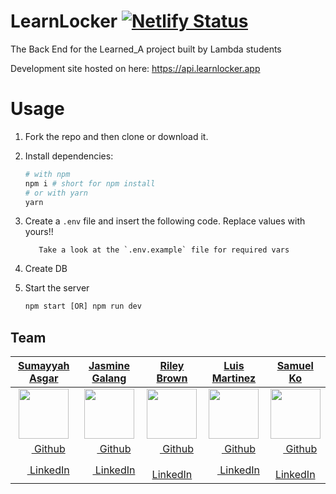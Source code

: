 # LearnLocker [![Netlify Status](https://api.netlify.com/api/v1/badges/7d863733-ed9f-4379-97a1-749fb22d6723/deploy-status)](https://app.netlify.com/sites/learnedadev/deploys)

The Back End for the Learned_A project built by Lambda students

Development site hosted on here: https://api.learnlocker.app

# Usage

1. Fork the repo and then clone or download it.

2. Install dependencies:

   ```bash
   # with npm
   npm i # short for npm install
   # or with yarn
   yarn
   ```

3. Create a `.env` file and insert the following code. Replace values with yours!!

   ```
      Take a look at the `.env.example` file for required vars
   ```

4. Create DB

5. Start the server
   ```javascript
   npm start [OR] npm run dev
   ```

## Team

|                                            [**Sumayyah Asgar**](https://github.com/sumi419)                                            |                                         [**Jasmine Galang**](https://github.com/jsmnglng)                                         |                                           [**Riley Brown**](https://github.com/Riley-Brown)                                            |                                              [**Luis Martinez**](https://github.com/luiscmartinez)                                               |                                           [**Samuel Ko**](https://github.com/samsisle)                                            |
| :------------------------------------------------------------------------------------------------------------------------------------: | :-------------------------------------------------------------------------------------------------------------------------------: | :------------------------------------------------------------------------------------------------------------------------------------: | :----------------------------------------------------------------------------------------------------------------------------------------------: | :-------------------------------------------------------------------------------------------------------------------------------: |
|              [<img src="https://avatars1.githubusercontent.com/u/26584764?s=80" width="80">](https://github.com/sumi419)               |           [<img src="https://avatars3.githubusercontent.com/u/18733264?s=80" width="80">](https://github.com/jsmnglng)            |            [<img src="https://avatars2.githubusercontent.com/u/38029101?s=80" width="80">](https://github.com/Riley-Brown)             |                [<img src="https://avatars3.githubusercontent.com/u/36746854?s=80" width="80">](https://github.com/luiscmartinez)                 |           [<img src="https://avatars3.githubusercontent.com/u/28912696?s=80" width="80">](https://github.com/samsisle)            |
|                       [<img src="https://github.com/favicon.ico" width="15"> Github](https://github.com/sumi419)                       |                    [<img src="https://github.com/favicon.ico" width="15"> Github](https://github.com/jsmnglng)                    |                     [<img src="https://github.com/favicon.ico" width="15"> Github](https://github.com/Riley-Brown)                     |                         [<img src="https://github.com/favicon.ico" width="15"> Github](https://github.com/luiscmartinez)                         |                    [<img src="https://github.com/favicon.ico" width="15"> Github](https://github.com/samsisle)                    |
| [ <img src="https://static.licdn.com/sc/h/al2o9zrvru7aqj8e1x2rzsrca" width="15"> LinkedIn](https://www.linkedin.com/in/sumayyahasgar/) | [ <img src="https://static.licdn.com/sc/h/al2o9zrvru7aqj8e1x2rzsrca" width="15"> LinkedIn](https://www.linkedin.com/in/jsmnglng/) | [ <img src="https://static.licdn.com/sc/h/al2o9zrvru7aqj8e1x2rzsrca" width="15"> LinkedIn](https://www.linkedin.com/in/riley-brown96/) | [ <img src="https://static.licdn.com/sc/h/al2o9zrvru7aqj8e1x2rzsrca" width="15"> LinkedIn](https://www.linkedin.com/in/luis-martinez-11725617a/) | [ <img src="https://static.licdn.com/sc/h/al2o9zrvru7aqj8e1x2rzsrca" width="15"> LinkedIn](https://www.linkedin.com/in/samsisle/) |
